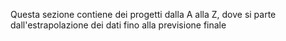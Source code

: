 Questa sezione contiene dei progetti dalla A alla Z, dove si parte dall'estrapolazione dei dati fino alla previsione finale
